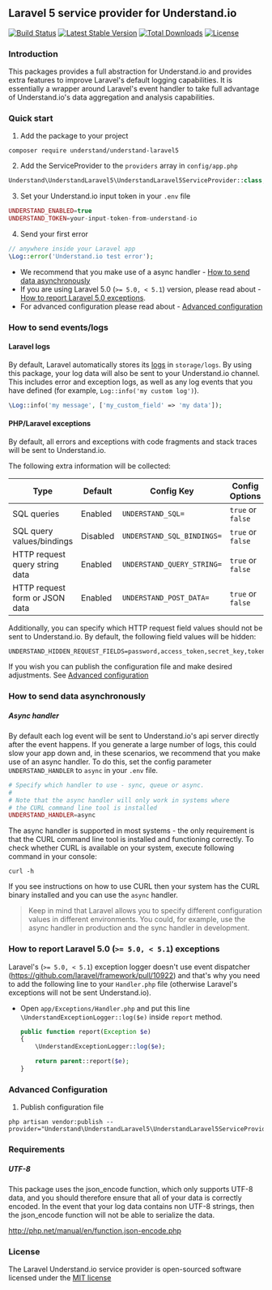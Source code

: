 ## Laravel 5 service provider for Understand.io

[![Build Status](https://api.travis-ci.org/understand/understand-laravel5.svg?branch=master)](https://api.travis-ci.org/understand/understand-laravel5.svg?branch=master)
[![Latest Stable Version](https://poser.pugx.org/understand/understand-laravel5/v/stable.svg)](https://packagist.org/packages/understand/understand-laravel5) 
[![Total Downloads](https://poser.pugx.org/understand/understand-laravel5/downloads)](https://packagist.org/packages/understand/understand-laravel5)
[![License](https://poser.pugx.org/understand/understand-laravel5/license.svg)](https://packagist.org/packages/understand/understand-laravel5)

### Introduction

This packages provides a full abstraction for Understand.io and provides extra features to improve Laravel's default logging capabilities. It is essentially a wrapper around Laravel's event handler to take full advantage of Understand.io's data aggregation and analysis capabilities.

### Quick start

1. Add the package to your project
    
```
composer require understand/understand-laravel5
```

2. Add the ServiceProvider to the `providers` array in `config/app.php`
  
```php
Understand\UnderstandLaravel5\UnderstandLaravel5ServiceProvider::class,
```

3. Set your Understand.io input token in your `.env` file
  
```php
UNDERSTAND_ENABLED=true
UNDERSTAND_TOKEN=your-input-token-from-understand-io
```

4. Send your first error

```php 
// anywhere inside your Laravel app
\Log::error('Understand.io test error');
```

- We recommend that you make use of a async handler - [How to send data asynchronously](#how-to-send-data-asynchronously)  
- If you are using Laravel 5.0 (`>= 5.0, < 5.1`) version, please read about - [How to report Laravel 5.0 exceptions](#how-to-report-laravel-50--50--51-exceptions).
- For advanced configuration please read about - [Advanced configuration](#advanced-configuration)


### How to send events/logs

#### Laravel logs
By default, Laravel automatically stores its [logs](http://laravel.com/docs/errors#logging) in `storage/logs`. By using this package, your log data will also be sent to your Understand.io channel. This includes error and exception logs, as well as any log events that you have defined (for example, `Log::info('my custom log')`).

```php 
\Log::info('my message', ['my_custom_field' => 'my data']);
```
#### PHP/Laravel exceptions
By default, all errors and exceptions with code fragments and stack traces will be sent to Understand.io. 

The following extra information will be collected:

| Type | Default | Config Key | Config Options |
| --- | --- | --- | --- |
| SQL queries | Enabled | `UNDERSTAND_SQL=` | `true` or `false` |
| SQL query values/bindings | Disabled | `UNDERSTAND_SQL_BINDINGS=` | `true` or `false` |
| HTTP request query string data | Enabled | `UNDERSTAND_QUERY_STRING=` | `true` or `false` |
| HTTP request form or JSON data | Enabled | `UNDERSTAND_POST_DATA=` | `true` or `false` |

Additionally, you can specify which HTTP request field values should not be sent to Understand.io.
By default, the following field values will be hidden: 
```
UNDERSTAND_HIDDEN_REQUEST_FIELDS=password,access_token,secret_key,token,access_key
```

If you wish you can publish the configuration file and make desired adjustments. See [Advanced configuration](#advanced-configuration)

### How to send data asynchronously

##### Async handler
By default each log event will be sent to Understand.io's api server directly after the event happens. If you generate a large number of logs, this could slow your app down and, in these scenarios, we recommend that you make use of an async handler. To do this, set the config parameter `UNDERSTAND_HANDLER` to `async` in your `.env` file.

```php
# Specify which handler to use - sync, queue or async. 
# 
# Note that the async handler will only work in systems where 
# the CURL command line tool is installed
UNDERSTAND_HANDLER=async
```

The async handler is supported in most systems - the only requirement is that the CURL command line tool is installed and functioning correctly. To check whether CURL is available on your system, execute following command in your console:

```
curl -h
```

If you see instructions on how to use CURL then your system has the CURL binary installed and you can use the ```async``` handler.

> Keep in mind that Laravel allows you to specify different configuration values in different environments. You could, for example, use the async handler in production and the sync handler in development.

### How to report Laravel 5.0 (`>= 5.0, < 5.1`) exceptions 

Laravel's (`>= 5.0, < 5.1`) exception logger doesn't use event dispatcher (https://github.com/laravel/framework/pull/10922) and that's why you need to add the following line to your `Handler.php` file (otherwise Laravel's exceptions will not be sent Understand.io).

- Open `app/Exceptions/Handler.php` and put this line `\UnderstandExceptionLogger::log($e)` inside `report` method.
  
  ```php
  public function report(Exception $e)
  {
      \UnderstandExceptionLogger::log($e);

      return parent::report($e);
  }
  ```
 
 
### Advanced Configuration

1. Publish configuration file

```
php artisan vendor:publish --provider="Understand\UnderstandLaravel5\UnderstandLaravel5ServiceProvider"
```

### Requirements 
##### UTF-8
This package uses the json_encode function, which only supports UTF-8 data, and you should therefore ensure that all of your data is correctly encoded. In the event that your log data contains non UTF-8 strings, then the json_encode function will not be able to serialize the data.

http://php.net/manual/en/function.json-encode.php

### License

The Laravel Understand.io service provider is open-sourced software licensed under the [MIT license](http://opensource.org/licenses/MIT)
